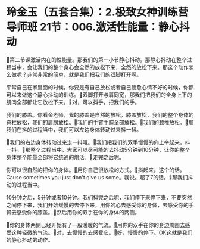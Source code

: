 # 玲金玉（五套合集）：2.极致女神训练营导师班  21节：006.激活性能量：静心抖动

🎼第二节课激活内在的性能量。那我们的第一小节静心抖动。那静心抖动在整个过程当中，会让我们的整个身心会全然的放松下来，全然的放松下来。那这个动作怎么做呢？非常非常的简单，就是我们把我们的双脚打开啊。

平常自己在家里面的时候，你要是有自己放松或者自己疲惫心情不好的时候，你都可以来做这个静心抖动的训练。🎼双脚打开与肩同宽，那我们把我们的全身上下的肌肉全部都让它放松下来。🎼对，可以抖手，把我们的手。

我们的膝盖。你看金老师，我的膝盖是自然的放松，膝盖放松，我们的整个身体的脊柱放松，我们的肩膀放松。🎼我们的手臂手腕全部放松。🎼我们的颈椎放松。🎼那我们在抖的过程当中，我们可以左边身体转动过来抖一抖。

🎼我们的右边身体转动过来走一抖哦。🎼我们把我们的双手慢慢的向上举起来，抖一抖。🎼那整个过程当中，大家可以尽可能的去抖动5分钟到10分钟，让你的整个身体整个能量全部将它统通的熄活。🎼走完之后呢。

你可以很自然的把你的身体。🎼用你自己很放松的方式。🎼抖起来。这个的话。Cause sometimes you just don't give us some。我说。超了7的话。🎼那我们抖动的过程当中。

10分钟之后，5分钟或者10分钟。我们抖完之后呢，我们停下来停下来，不要突然之间停下来，我们开始缓慢的去停下来，用你的心去感受你的身体，去感受你的手臂去感受你的膝盖。🎼然后用你的双手在你的身体的两侧。

🎼你的身体两侧已经开始有了一股暖暖的气流。🎼用你的双手在你的身边周围去感受这种轻微的气流。🎼对，去慢慢的去感受它。🎼好，慢慢的停下。OK这就是我们的静心抖动的动作。

